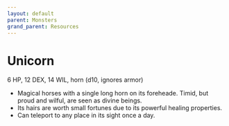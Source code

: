 ```yaml
---
layout: default
parent: Monsters
grand_parent: Resources
---
```


# Unicorn

6 HP, 12 DEX, 14 WIL, horn (d10, ignores armor)

- Magical horses with a single long horn on its foreheade. Timid, but proud and wilful, are seen as divine beings.
- Its hairs are worth small fortunes due to its powerful healing properties.
- Can teleport to any place in its sight once a day.
